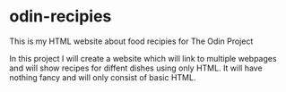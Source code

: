 # odin-recipies
This is my HTML website about food recipies for The Odin Project 

In this project I will create a website which will link to multiple webpages and will show recipes for diffent dishes using only HTML. It will have nothing fancy and will only consist of basic HTML.
